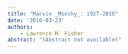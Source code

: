 ```yaml
---
title: "Marvin _Minsky_: 1927-2016"
date: '2016-03-23'
authors: 
    - Lawrence M. Fisher
abstract: "(Abstract not available)"
---
```


